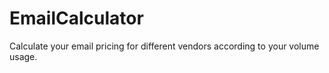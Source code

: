 # EmailCalculator
Calculate your email pricing for different vendors according to your volume usage. 
